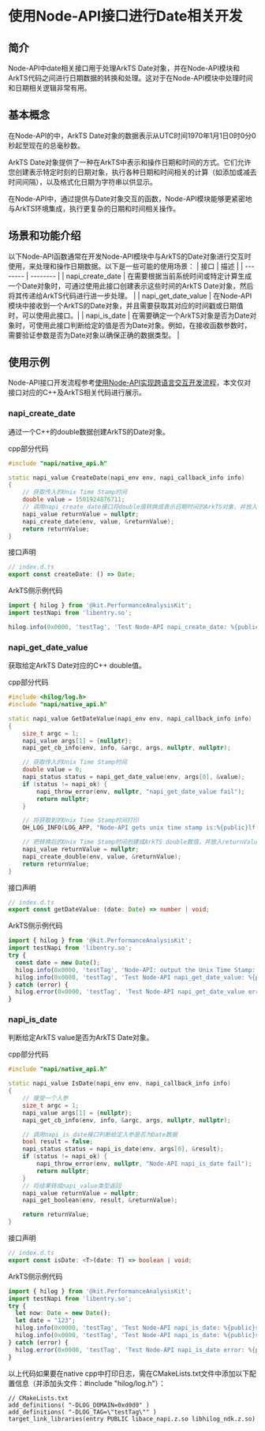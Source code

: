 # 使用Node-API接口进行Date相关开发

## 简介

Node-API中date相关接口用于处理ArkTS Date对象，并在Node-API模块和ArkTS代码之间进行日期数据的转换和处理。这对于在Node-API模块中处理时间和日期相关逻辑非常有用。

## 基本概念

在Node-API的中，ArkTS Date对象的数据表示从UTC时间1970年1月1日0时0分0秒起至现在的总毫秒数。

ArkTS Date对象提供了一种在ArkTS中表示和操作日期和时间的方式。它们允许您创建表示特定时刻的日期对象，执行各种日期和时间相关的计算（如添加或减去时间间隔），以及格式化日期为字符串以供显示。

在Node-API中，通过提供与Date对象交互的函数，Node-API模块能够更紧密地与ArkTS环境集成，执行更复杂的日期和时间相关操作。

## 场景和功能介绍

以下Node-API函数通常在开发Node-API模块中与ArkTS的Date对象进行交互时使用，来处理和操作日期数据。以下是一些可能的使用场景：
| 接口 | 描述 |
| -------- | -------- |
| napi_create_date | 在需要根据当前系统时间或特定计算生成一个Date对象时，可通过使用此接口创建表示这些时间的ArkTS Date对象，然后将其传递给ArkTS代码进行进一步处理。 |
| napi_get_date_value | 在Node-API模块中接收到一个ArkTS的Date对象，并且需要获取其对应的时间戳或日期值时，可以使用此接口。|
| napi_is_date | 在需要确定一个ArkTS对象是否为Date对象时，可使用此接口判断给定的值是否为Date对象。例如，在接收函数参数时，需要验证参数是否为Date对象以确保正确的数据类型。 |

## 使用示例

Node-API接口开发流程参考[使用Node-API实现跨语言交互开发流程](use-napi-process.md)，本文仅对接口对应的C++及ArkTS相关代码进行展示。

### napi_create_date

通过一个C++的double数据创建ArkTS的Date对象。

cpp部分代码

```cpp
#include "napi/native_api.h"

static napi_value CreateDate(napi_env env, napi_callback_info info)
{
    // 获取传入的Unix Time Stamp时间
    double value = 1501924876711;
    // 调用napi_create_date接口将double值转换成表示日期时间的ArkTS对象，并放入returnValue中
    napi_value returnValue = nullptr;
    napi_create_date(env, value, &returnValue);
    return returnValue;
}
```
<!-- @[napi_create_date](https://gitee.com/openharmony/applications_app_samples/blob/master/code/DocsSample/ArkTS/NodeAPI/NodeAPIUse/NodeAPIDate/entry/src/main/cpp/napi_init.cpp) -->

接口声明

```ts
// index.d.ts
export const createDate: () => Date;
```
<!-- @[napi_create_date_api](https://gitee.com/openharmony/applications_app_samples/blob/master/code/DocsSample/ArkTS/NodeAPI/NodeAPIUse/NodeAPIDate/entry/src/main/cpp/types/libentry/Index.d.ts) -->

ArkTS侧示例代码

```ts
import { hilog } from '@kit.PerformanceAnalysisKit';
import testNapi from 'libentry.so';

hilog.info(0x0000, 'testTag', 'Test Node-API napi_create_date: %{public}s', testNapi.createDate().toString());
```
<!-- @[ark_napi_create_date](https://gitee.com/openharmony/applications_app_samples/blob/master/code/DocsSample/ArkTS/NodeAPI/NodeAPIUse/NodeAPIDate/entry/src/main/ets/pages/Index.ets) -->

### napi_get_date_value

获取给定ArkTS Date对应的C++ double值。

cpp部分代码

```cpp
#include <hilog/log.h>
#include "napi/native_api.h"

static napi_value GetDateValue(napi_env env, napi_callback_info info)
{
    size_t argc = 1;
    napi_value args[1] = {nullptr};
    napi_get_cb_info(env, info, &argc, args, nullptr, nullptr);

    // 获取传入的Unix Time Stamp时间
    double value = 0;
    napi_status status = napi_get_date_value(env, args[0], &value);
    if (status != napi_ok) {
        napi_throw_error(env, nullptr, "napi_get_date_value fail");
        return nullptr;
    }

    // 将获取到的Unix Time Stamp时间打印
    OH_LOG_INFO(LOG_APP, "Node-API gets unix time stamp is:%{public}lf.", value);

    // 把转换后的Unix Time Stamp时间创建成ArkTS double数值，并放入returnValue中
    napi_value returnValue = nullptr;
    napi_create_double(env, value, &returnValue);
    return returnValue;
}
```
<!-- @[napi_get_date_value](https://gitee.com/openharmony/applications_app_samples/blob/master/code/DocsSample/ArkTS/NodeAPI/NodeAPIUse/NodeAPIDate/entry/src/main/cpp/napi_init.cpp) -->

接口声明

```ts
// index.d.ts
export const getDateValue: (date: Date) => number | void;
```
<!-- @[napi_get_date_value_api](https://gitee.com/openharmony/applications_app_samples/blob/master/code/DocsSample/ArkTS/NodeAPI/NodeAPIUse/NodeAPIDate/entry/src/main/cpp/types/libentry/Index.d.ts) -->

ArkTS侧示例代码

```ts
import { hilog } from '@kit.PerformanceAnalysisKit';
import testNapi from 'libentry.so';
try {
  const date = new Date();
  hilog.info(0x0000, 'testTag', 'Node-API: output the Unix Time Stamp: %{public}d', date.getTime());
  hilog.info(0x0000, 'testTag', 'Test Node-API napi_get_date_value: %{public}d', testNapi.getDateValue(date));
} catch (error) {
  hilog.error(0x0000, 'testTag', 'Test Node-API napi_get_date_value error: %{public}s', error.message);
}
```
<!-- @[ark_napi_get_date_value](https://gitee.com/openharmony/applications_app_samples/blob/master/code/DocsSample/ArkTS/NodeAPI/NodeAPIUse/NodeAPIDate/entry/src/main/ets/pages/Index.ets) -->

### napi_is_date

判断给定ArkTS value是否为ArkTS Date对象。

cpp部分代码

```cpp
#include "napi/native_api.h"

static napi_value IsDate(napi_env env, napi_callback_info info)
{
    // 接受一个入参
    size_t argc = 1;
    napi_value args[1] = {nullptr};
    napi_get_cb_info(env, info, &argc, args, nullptr, nullptr);

    // 调用napi_is_date接口判断给定入参是否为Date数据
    bool result = false;
    napi_status status = napi_is_date(env, args[0], &result);
    if (status != napi_ok) {
        napi_throw_error(env, nullptr, "Node-API napi_is_date fail");
        return nullptr;
    }
    // 将结果转成napi_value类型返回
    napi_value returnValue = nullptr;
    napi_get_boolean(env, result, &returnValue);

    return returnValue;
}
```
<!-- @[napi_is_date](https://gitee.com/openharmony/applications_app_samples/blob/master/code/DocsSample/ArkTS/NodeAPI/NodeAPIUse/NodeAPIDate/entry/src/main/cpp/napi_init.cpp) -->

接口声明

```ts
// index.d.ts
export const isDate: <T>(date: T) => boolean | void;
```
<!-- @[napi_is_date_api](https://gitee.com/openharmony/applications_app_samples/blob/master/code/DocsSample/ArkTS/NodeAPI/NodeAPIUse/NodeAPIDate/entry/src/main/cpp/types/libentry/Index.d.ts) -->

ArkTS侧示例代码

```ts
import { hilog } from '@kit.PerformanceAnalysisKit';
import testNapi from 'libentry.so';
try {
  let now: Date = new Date();
  let date = "123";
  hilog.info(0x0000, 'testTag', 'Test Node-API napi_is_date: %{public}s', testNapi.isDate(now));
  hilog.info(0x0000, 'testTag', 'Test Node-API napi_is_date: %{public}s', testNapi.isDate(date));
} catch (error) {
  hilog.error(0x0000, 'testTag', 'Test Node-API napi_is_date error: %{public}s', error.message);
}
```
<!-- @[ark_napi_is_date](https://gitee.com/openharmony/applications_app_samples/blob/master/code/DocsSample/ArkTS/NodeAPI/NodeAPIUse/NodeAPIDate/entry/src/main/ets/pages/Index.ets) -->

以上代码如果要在native cpp中打印日志，需在CMakeLists.txt文件中添加以下配置信息（并添加头文件：#include "hilog/log.h"）：

```text
// CMakeLists.txt
add_definitions( "-DLOG_DOMAIN=0xd0d0" )
add_definitions( "-DLOG_TAG=\"testTag\"" )
target_link_libraries(entry PUBLIC libace_napi.z.so libhilog_ndk.z.so)
```
